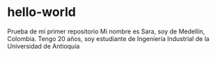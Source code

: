 # hello-world
Prueba de mi primer repositorio
Mi  nombre es Sara, soy de Medellín, Colombia. Tengo 20 años, soy estudiante de Ingeniería Industrial de la Universidad de Antioquia 
